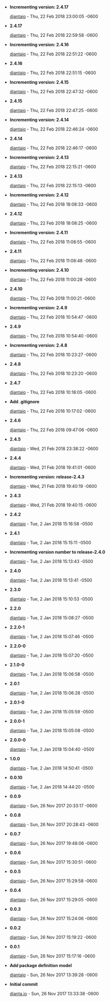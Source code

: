 
* __Incrementing version:  2.4.17__

    [djantaio](mailto:github@djanta.io) - Thu, 22 Feb 2018 23:00:05 -0600
    
    

* __2.4.17__

    [djantaio](mailto:github@djanta.io) - Thu, 22 Feb 2018 22:59:58 -0600
    
    

* __Incrementing version:  2.4.16__

    [djantaio](mailto:github@djanta.io) - Thu, 22 Feb 2018 22:51:22 -0600
    
    

* __2.4.16__

    [djantaio](mailto:github@djanta.io) - Thu, 22 Feb 2018 22:51:15 -0600
    
    

* __Incrementing version:  2.4.15__

    [djantaio](mailto:github@djanta.io) - Thu, 22 Feb 2018 22:47:32 -0600
    
    

* __2.4.15__

    [djantaio](mailto:github@djanta.io) - Thu, 22 Feb 2018 22:47:25 -0600
    
    

* __Incrementing version:  2.4.14__

    [djantaio](mailto:github@djanta.io) - Thu, 22 Feb 2018 22:46:24 -0600
    
    

* __2.4.14__

    [djantaio](mailto:github@djanta.io) - Thu, 22 Feb 2018 22:46:17 -0600
    
    

* __Incrementing version:  2.4.13__

    [djantaio](mailto:github@djanta.io) - Thu, 22 Feb 2018 22:15:21 -0600
    
    

* __2.4.13__

    [djantaio](mailto:github@djanta.io) - Thu, 22 Feb 2018 22:15:13 -0600
    
    

* __Incrementing version:  2.4.12__

    [djantaio](mailto:github@djanta.io) - Thu, 22 Feb 2018 18:08:33 -0600
    
    

* __2.4.12__

    [djantaio](mailto:github@djanta.io) - Thu, 22 Feb 2018 18:08:25 -0600
    
    

* __Incrementing version:  2.4.11__

    [djantaio](mailto:github@djanta.io) - Thu, 22 Feb 2018 11:08:55 -0600
    
    

* __2.4.11__

    [djantaio](mailto:github@djanta.io) - Thu, 22 Feb 2018 11:08:48 -0600
    
    

* __Incrementing version:  2.4.10__

    [djantaio](mailto:github@djanta.io) - Thu, 22 Feb 2018 11:00:28 -0600
    
    

* __2.4.10__

    [djantaio](mailto:github@djanta.io) - Thu, 22 Feb 2018 11:00:21 -0600
    
    

* __Incrementing version:  2.4.9__

    [djantaio](mailto:github@djanta.io) - Thu, 22 Feb 2018 10:54:47 -0600
    
    

* __2.4.9__

    [djantaio](mailto:github@djanta.io) - Thu, 22 Feb 2018 10:54:40 -0600
    
    

* __Incrementing version:  2.4.8__

    [djantaio](mailto:github@djanta.io) - Thu, 22 Feb 2018 10:23:27 -0600
    
    

* __2.4.8__

    [djantaio](mailto:github@djanta.io) - Thu, 22 Feb 2018 10:23:20 -0600
    
    

* __2.4.7__

    [djantaio](mailto:github@djanta.io) - Thu, 22 Feb 2018 10:18:05 -0600
    
    

* __Add .gitignore__

    [djantaio](mailto:github@djanta.io) - Thu, 22 Feb 2018 10:17:02 -0600
    
    

* __2.4.6__

    [djantaio](mailto:github@djanta.io) - Thu, 22 Feb 2018 09:47:06 -0600
    
    

* __2.4.5__

    [djantaio](mailto:github@djanta.io) - Wed, 21 Feb 2018 23:38:22 -0600
    
    

* __2.4.4__

    [djantaio](mailto:github@djanta.io) - Wed, 21 Feb 2018 19:41:01 -0600
    
    

* __Incrementing version:  release-2.4.3__

    [djantaio](mailto:github@djanta.io) - Wed, 21 Feb 2018 19:40:19 -0600
    
    

* __2.4.3__

    [djantaio](mailto:github@djanta.io) - Wed, 21 Feb 2018 19:40:15 -0600
    
    

* __2.4.2__

    [djantaio](mailto:github@djanta.io) - Tue, 2 Jan 2018 15:16:58 -0500
    
    

* __2.4.1__

    [djantaio](mailto:github@djanta.io) - Tue, 2 Jan 2018 15:15:11 -0500
    
    

* __Incrementing version number to release-2.4.0__

    [djantaio](mailto:github@djanta.io) - Tue, 2 Jan 2018 15:13:43 -0500
    
    

* __2.4.0__

    [djantaio](mailto:github@djanta.io) - Tue, 2 Jan 2018 15:13:41 -0500
    
    

* __2.3.0__

    [djantaio](mailto:github@djanta.io) - Tue, 2 Jan 2018 15:10:53 -0500
    
    

* __2.2.0__

    [djantaio](mailto:github@djanta.io) - Tue, 2 Jan 2018 15:08:27 -0500
    
    

* __2.2.0-1__

    [djantaio](mailto:github@djanta.io) - Tue, 2 Jan 2018 15:07:46 -0500
    
    

* __2.2.0-0__

    [djantaio](mailto:github@djanta.io) - Tue, 2 Jan 2018 15:07:20 -0500
    
    

* __2.1.0-0__

    [djantaio](mailto:github@djanta.io) - Tue, 2 Jan 2018 15:06:58 -0500
    
    

* __2.0.1__

    [djantaio](mailto:github@djanta.io) - Tue, 2 Jan 2018 15:06:28 -0500
    
    

* __2.0.1-0__

    [djantaio](mailto:github@djanta.io) - Tue, 2 Jan 2018 15:05:59 -0500
    
    

* __2.0.0-1__

    [djantaio](mailto:github@djanta.io) - Tue, 2 Jan 2018 15:05:08 -0500
    
    

* __2.0.0-0__

    [djantaio](mailto:github@djanta.io) - Tue, 2 Jan 2018 15:04:40 -0500
    
    

* __1.0.0__

    [djantaio](mailto:github@djanta.io) - Tue, 2 Jan 2018 14:50:41 -0500
    
    

* __0.0.10__

    [djantaio](mailto:github@djanta.io) - Tue, 2 Jan 2018 14:44:20 -0500
    
    

* __0.0.9__

    [djantaio](mailto:github@djanta.io) - Sun, 26 Nov 2017 20:33:17 -0600
    
    

* __0.0.8__

    [djantaio](mailto:github@djanta.io) - Sun, 26 Nov 2017 20:28:43 -0600
    
    

* __0.0.7__

    [djantaio](mailto:github@djanta.io) - Sun, 26 Nov 2017 19:48:06 -0600
    
    

* __0.0.6__

    [djantaio](mailto:github@djanta.io) - Sun, 26 Nov 2017 15:30:51 -0600
    
    

* __0.0.5__

    [djantaio](mailto:github@djanta.io) - Sun, 26 Nov 2017 15:29:58 -0600
    
    

* __0.0.4__

    [djantaio](mailto:github@djanta.io) - Sun, 26 Nov 2017 15:29:05 -0600
    
    

* __0.0.3__

    [djantaio](mailto:github@djanta.io) - Sun, 26 Nov 2017 15:24:06 -0600
    
    

* __0.0.2__

    [djantaio](mailto:github@djanta.io) - Sun, 26 Nov 2017 15:19:22 -0600
    
    

* __0.0.1__

    [djantaio](mailto:github@djanta.io) - Sun, 26 Nov 2017 15:17:16 -0600
    
    

* __Add package definition model__

    [djantaio](mailto:github@djanta.io) - Sun, 26 Nov 2017 13:39:28 -0600
    
    

* __Initial commit__

    [djanta.io](mailto:github@djanta.io) - Sun, 26 Nov 2017 13:33:38 -0600
    
    


